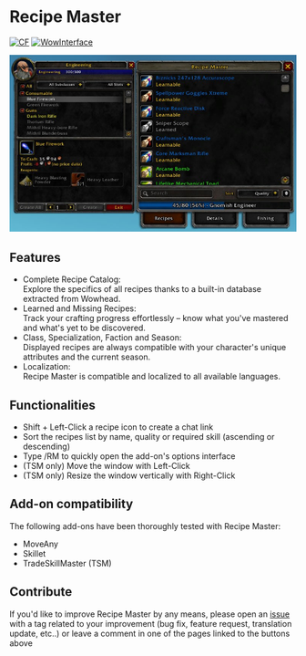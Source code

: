 # Recipe Master
[![CF](https://img.shields.io/badge/Download-CurseForge-orange)](https://www.curseforge.com/wow/addons/recipe-master) [![WowInterface](https://img.shields.io/badge/Download-WoWInterface%20(Vanilla)-blue)](https://www.wowinterface.com/downloads/info26701-RecipeMasterVanilla.html)

![Main Window](/Images/Main_Window.jpg)

## Features
* Complete Recipe Catalog:\
  Explore the specifics of all recipes thanks to a built-in database extracted from Wowhead.
* Learned and Missing Recipes:\
  Track your crafting progress effortlessly – know what you've mastered and what's yet to be discovered.
* Class, Specialization, Faction and Season:\
  Displayed recipes are always compatible with your character's unique attributes and the current season.
* Localization:\
  Recipe Master is compatible and localized to all available languages.

## Functionalities
* Shift + Left-Click a recipe icon to create a chat link
* Sort the recipes list by name, quality or required skill (ascending or descending)
* Type /RM to quickly open the add-on's options interface
* (TSM only) Move the window with Left-Click
* (TSM only) Resize the window vertically with Right-Click

## Add-on compatibility
The following add-ons have been thoroughly tested with Recipe Master:
* MoveAny
* Skillet
* TradeSkillMaster (TSM)

## Contribute
If you'd like to improve Recipe Master by any means, please open an [issue](https://github.com/BrenoLudgero/Recipe_Master/issues "Issues Tab") with a tag related to your improvement (bug fix, feature request, translation update, etc..) or leave a comment in one of the pages linked to the buttons above
